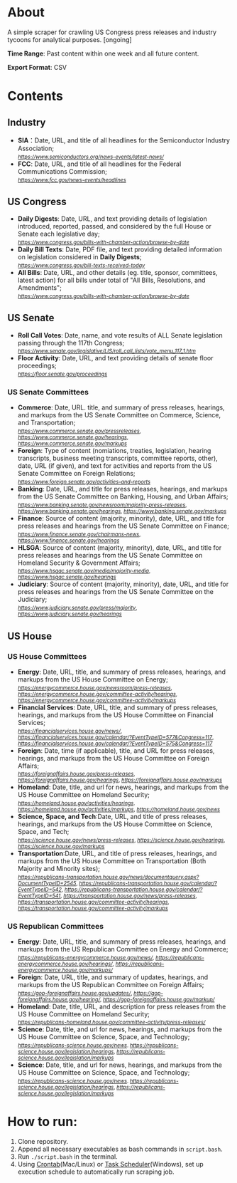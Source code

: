 # About

A simple scraper for crawling US Congress press releases and industry tycoons for analytical purposes. [ongoing]

**Time Range**: Past content within one week and all future content. 

**Export Format**: CSV 

# Contents


## Industry

*  __SIA__：Date, URL, and title of all headlines for the Semiconductor Industry Association; <sub><br> _https://www.semiconductors.org/news-events/latest-news/_
* __FCC__: Date, URL, and title of all headlines for the Federal Communications Commission; <sub><br>  _https://www.fcc.gov/news-events/headlines_


## US Congress
* __Daily Digests__: Date, URL, and text providing details of legislation introduced, reported, passed, and considered by the full House or Senate each legislative day;<sub> <br> _https://www.congress.gov/bills-with-chamber-action/browse-by-date_
* __Daily Bill Texts__: Date, PDF file, and text providing detailed information on legislation considered in __Daily Digests__;<sub>  <br>_https://www.congress.gov/bill-texts-received-today_
* __All Bills__: Date, URL, and other details (eg. title, sponsor, committees, latest action) for all bills under total of "All Bills, Resolutions, and Amendments";<sub>   <br>_https://www.congress.gov/bills-with-chamber-action/browse-by-date_


## US Senate

* __Roll Call Votes__: Date, name, and vote results of ALL Senate legislation passing through the 117th Congress;<sub>  <br> _https://www.senate.gov/legislative/LIS/roll_call_lists/vote_menu_117_1.htm_
* __Floor Activity__: Date, URL, and text providing details of senate floor proceedings;<sub>    <br>_https://floor.senate.gov/proceedings_

### US Senate Committees
* __Commerce__:  Date, URL. title, and summary of press releases, hearings, and markups from the US Senate Committee on Commerce, Science, and Transportation;<sub>  <br> _https://www.commerce.senate.gov/pressreleases_, _https://www.commerce.senate.gov/hearings_, _https://www.commerce.senate.gov/markups_
* __Foreign__:  Type of content (nomiations, treaties, legislation, hearing transcripts, business meeting transcripts, committee reports, other), date, URL (if given), and text for activities and reports from the US Senate Committee on Foreign Relations;<sub>  <br> _https://www.foreign.senate.gov/activities-and-reports_
* __Banking__: Date, URL, and title for press releases, hearings, and markups from the US Senate Committee on Banking, Housing, and Urban Affairs;<sub>  <br> _https://www.banking.senate.gov/newsroom/majority-press-releases_, _https://www.banking.senate.gov/hearings_, _https://www.banking.senate.gov/markups_
* __Finance__: Source of content (majority, minority), date, URL, and title for press releases and hearings from the US Senate Committee on Finance;<sub>  <br> _https://www.finance.senate.gov/chairmans-news_, _https://www.finance.senate.gov/hearings_
* __HLSGA__: Source of content (majority, minority), date, URL, and title for press releases and hearings from the US Senate Committee on Homeland Security & Government Affairs;<sub>  <br> _https://www.hsgac.senate.gov/media/majority-media_, _https://www.hsgac.senate.gov/hearings_
* __Judiciary__: Source of content (majority, minority), date, URL, and title for press releases and hearings from the US Senate Committee on the Judiciary;<sub> <br>  _https://www.judiciary.senate.gov/press/majority_, _https://www.judiciary.senate.gov/hearings_

## US House

### US House Committees
* __Energy__: Date, URL, title, and summary of press releases, hearings, and markups from the US House Committee on Energy;<sub>  <br>_https://energycommerce.house.gov/newsroom/press-releases_, _https://energycommerce.house.gov/committee-activity/hearings_, _https://energycommerce.house.gov/committee-activity/markups_ 
* __Financial Services__: Date, URL, title, and summary of press releases, hearings, and markups from the US House Committee on Financial Services; <sub> <br> _https://financialservices.house.gov/news/_, _https://financialservices.house.gov/calendar/?EventTypeID=577&Congress=117_, _https://financialservices.house.gov/calendar/?EventTypeID=575&Congress=117_
* __Foreign__:  Date, time (if applicable), title, and URL for press releases, hearings, and markups from the US House Committee on Foreign Affairs; <sub> <br> _https://foreignaffairs.house.gov/press-releases_, _https://foreignaffairs.house.gov/hearings_, _https://foreignaffairs.house.gov/markups_
* __Homeland__: Date, title, and url for news, hearings, and markups from the US House Committee on Homeland Security; <sub> <br> _https://homeland.house.gov/activities/hearings_. _https://homeland.house.gov/activities/markups_, _https://homeland.house.gov/news_
* __Science, Space, and Tech__:Date, URL, and title of press releases, hearings, and markups from the US House Committee on Science, Space, and Tech; <sub> <br> _https://science.house.gov/news/press-releases_, _https://science.house.gov/hearings_, _https://science.house.gov/markups_
* __Transportation__:Date, URL, and title of press releases, hearings, and markups from the US House Committee on Transportation (Both Majority and Minority sites);<sub> <br>_https://republicans-transportation.house.gov/news/documentquery.aspx?DocumentTypeID=2545_, _https://republicans-transportation.house.gov/calendar/?EventTypeID=542_, _https://republicans-transportation.house.gov/calendar/?EventTypeID=541_, _https://transportation.house.gov/news/press-releases_, _https://transportation.house.gov/committee-activity/hearings_, _https://transportation.house.gov/committee-activity/markups_

  
### US Republican Committees
* __Energy__: Date, URL, title, and summary of press releases, hearings, and markups from the US Republican Committee on Energy and Commerce;<sub>  <br>_https://republicans-energycommerce.house.gov/news/_, _https://republicans-energycommerce.house.gov/hearings/_, _https://republicans-energycommerce.house.gov/markups/_ 
* __Foreign__: Date, URL, title, and summary of updates, hearings, and markups from the US Republican Committee on Foreign Affairs; <sub> <br> _https://gop-foreignaffairs.house.gov/updates/_, _https://gop-foreignaffairs.house.gov/hearing/_, _https://gop-foreignaffairs.house.gov/markup/_
* __Homeland__:  Date, title, URL, and description for press releases from the US House Committee on Homeland Security; <sub> <br> _https://republicans-homeland.house.gov/committee-activity/press-releases/_
* __Science__: Date, title, and url for news, hearings, and markups from the US House Committee on Science, Space, and Technology; <sub> <br> _https://republicans-science.house.gov/news_. _https://republicans-science.house.gov/legislation/hearings_, _https://republicans-science.house.gov/legislation/markups_
* __Science__: Date, title, and url for news, hearings, and markups from the US House Committee on Science, Space, and Technology; <sub> <br> _https://republicans-science.house.gov/news_. _https://republicans-science.house.gov/legislation/hearings_, _https://republicans-science.house.gov/legislation/markups_

# How to run:
1. Clone repository.
2. Append all necessary executables as bash commands in `script.bash`.
3. Run `./script.bash` in the terminal.
4. Using [Crontab](https://man7.org/linux/man-pages/man5/crontab.5.html)(Mac/Linux) or [Task Scheduler](https://docs.microsoft.com/en-us/windows/win32/taskschd/task-scheduler-start-page)(Windows), set up execution schedule to automatically run scraping job.
